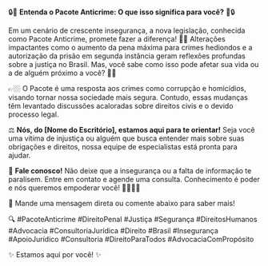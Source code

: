 🔒💼 **Entenda o Pacote Anticrime: O que isso significa para você?** 💼🔒

Em um cenário de crescente insegurança, a nova legislação, conhecida como Pacote Anticrime, promete fazer a diferença! 📜💥 Alterações impactantes como o aumento da pena máxima para crimes hediondos e a autorização da prisão em segunda instância geram reflexões profundas sobre a justiça no Brasil. Mas, você sabe como isso pode afetar sua vida ou a de alguém próximo a você? 🤔✨

👉🏼 O Pacote é uma resposta aos crimes como corrupção e homicídios, visando tornar nossa sociedade mais segura. Contudo, essas mudanças têm levantado discussões acaloradas sobre direitos civis e o devido processo legal. 

⚖️ **Nós, do [Nome do Escritório], estamos aqui para te orientar!** Seja você uma vítima de injustiça ou alguém que busca entender mais sobre suas obrigações e direitos, nossa equipe de especialistas está pronta para ajudar. 

🌟 **Fale conosco!** Não deixe que a insegurança ou a falta de informação te paralisem. Entre em contato e agende uma consulta. Conhecimento é poder e nós queremos empoderar você! 💪🏼✊🏼

📩 Mande uma mensagem direta ou comente abaixo para saber mais! 

🔍 #PacoteAnticrime #DireitoPenal #Justiça #Segurança #DireitosHumanos #Advocacia #ConsultoriaJurídica #Direito #Brasil #Insegurança #ApoioJurídico #Consultoria #DireitoParaTodos #AdvocaciaComPropósito 

✨ Estamos aqui por você! ✨